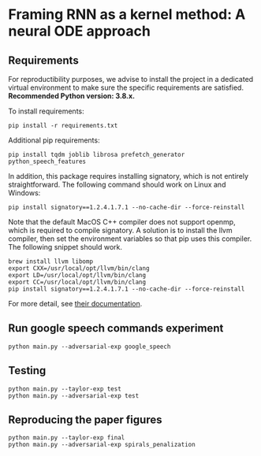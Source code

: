 # Framing RNN as a kernel method: A neural ODE approach

## Requirements

For reproductibility purposes, we advise to install the project in a dedicated virtual environment to make sure the specific requirements are satisfied.
**Recommended Python version: 3.8.x.**

To install requirements:

```
pip install -r requirements.txt
```

Additional pip requirements:

```
pip install tqdm joblib librosa prefetch_generator python_speech_features
```


In addition, this package requires installing signatory, which is not entirely straightforward. The following command should work on Linux and Windows:

```
pip install signatory==1.2.4.1.7.1 --no-cache-dir --force-reinstall
```

Note that the default MacOS C++ compiler does not support openmp, which is required to compile signatory. A solution is to install the llvm compiler, then set the environment variables so that pip uses this compiler. The following snippet should work.

```
brew install llvm libomp
export CXX=/usr/local/opt/llvm/bin/clang
export LD=/usr/local/opt/llvm/bin/clang
export CC=/usr/local/opt/llvm/bin/clang
pip install signatory==1.2.4.1.7.1 --no-cache-dir --force-reinstall
```

For more detail, see [their documentation](https://signatory.readthedocs.io/en/latest/pages/usage/installation.html).

## Run google speech commands experiment

```
python main.py --adversarial-exp google_speech
```

## Testing

```
python main.py --taylor-exp test
python main.py --adversarial-exp test
```


## Reproducing the paper figures


```
python main.py --taylor-exp final
python main.py --adversarial-exp spirals_penalization
```
